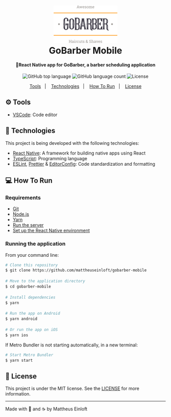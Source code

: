<h1 align="center">
  <img alt="GoBarber Mobile"
    src=".github/logo.svg"
    width="200px"
  />
  <br>
  GoBarber Mobile
</h1>

<h4 align="center">
  💈React Native app for GoBarber, a barber scheduling application
</h4>

<p align="center">
  <img alt="GitHub top language" src="https://img.shields.io/github/languages/top/mattheuseinloft/gobarber-mobile?color=%23FF9000">

  <img alt="GitHub language count" src="https://img.shields.io/github/languages/count/mattheuseinloft/gobarber-mobile?color=%23FF9000">

  <img alt="License" src="https://img.shields.io/github/license/mattheuseinloft/gobarber-mobile?color=%23FF9000">
</p>

<p align="center">
  <a href="#gear-tools">Tools</a>&nbsp;&nbsp;&nbsp;|&nbsp;&nbsp;&nbsp;
  <a href="#rocket-technologies">Technologies</a>&nbsp;&nbsp;&nbsp;|&nbsp;&nbsp;&nbsp;
  <a href="#computer-how-to-run">How To Run</a>&nbsp;&nbsp;&nbsp;|&nbsp;&nbsp;&nbsp;
  <a href="#memo-license">License</a>
</p>

## :gear: Tools

- [VSCode](https://code.visualstudio.com/): Code editor

## :rocket: Technologies

This project is being developed with the following technologies:

- [React Native](https://reactnative.dev/): A framework for building native apps using React
- [TypeScript](https://www.typescriptlang.org/): Programming language
- [ESLint](https://eslint.org/), [Prettier](https://prettier.io/) & [EditorConfig](https://editorconfig.org/): Code standardization and formatting
<!-- - [Styled Components](https://styled-components.com/)
- [react-icons](https://react-icons.github.io/react-icons/)
- [polished](https://polished.js.org/): A lightweight toolset for writing styles in JavaScript
- [Unform](https://github.com/Rocketseat/unform)
- [yup](https://github.com/jquense/yup): Input validation
- [axios](https://www.npmjs.com/package/axios)
- [react-spring](https://www.react-spring.io/): Simple Animations in React
- [React Router DOM](https://www.npmjs.com/package/react-router-dom): Declarative Routing for React.js -->

## :computer: How To Run

### Requirements
- [Git](https://git-scm.com/)
- [Node.js](https://nodejs.org/)
- [Yarn](https://yarnpkg.com/)
- [Run the server](https://github.com/mattheuseinloft/gobarber-api#computer-how-to-run)
- [Set up the React Native environment](https://reactnative.dev/docs/environment-setup)

### Running the application
From your command line:
```bash
# Clone this repository
$ git clone https://github.com/mattheuseinloft/gobarber-mobile

# Move to the application directory
$ cd gobarber-mobile

# Install dependencies
$ yarn

# Run the app on Android
$ yarn android

# Or run the app on iOS
$ yarn ios
```

If Metro Bundler is not starting automatically, in a new terminal:
```bash
# Start Metro Bundler
$ yarn start
```

## :memo: License
This project is under the MIT license. See the [LICENSE](https://github.com/mattheuseinloft/gobarber-mobile/blob/master/LICENSE) for more information.

---

Made with 💙 and ☕ by Mattheus Einloft
